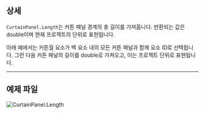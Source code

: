 ## 상세
`CurtainPanel.Length`는 커튼 패널 경계의 총 길이를 가져옵니다. 반환되는 값은 double이며 현재 프로젝트의 단위로 표현됩니다.

아래 예에서는 커튼월 요소가 벽 요소 내의 모든 커튼 패널과 함께 요소 ID로 선택됩니다. 그런 다음 커튼 패널의 길이를 double로 가져오고, 이는 프로젝트 단위로 표현됩니다.
___
## 예제 파일

![CurtainPanel.Length](./Revit.Elements.CurtainPanel.Length_img.jpg)

